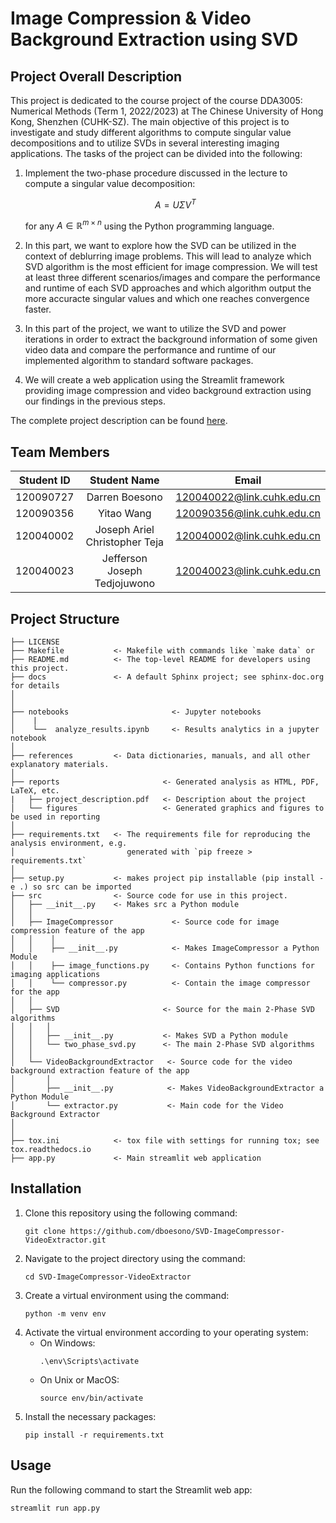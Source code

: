 Image Compression & Video Background Extraction using SVD
==============================


## Project Overall Description

This project is dedicated to the course project of the course DDA3005: Numerical Methods (Term 1, 2022/2023) at The Chinese University of Hong Kong, Shenzhen (CUHK-SZ). The main objective of this project is to investigate and study different algorithms to compute singular value decompositions and to utilize SVDs in several interesting imaging applications. The tasks of the project can be divided into the following:

1. Implement the two-phase procedure discussed in the lecture to compute a singular value decomposition:

   $$A = U \Sigma V^T$$
   
   for any $A \in \mathbb{R}^{m \times n}$ using the Python programming language.

2. In this part, we want to explore how the SVD can be utilized in the context of deblurring image problems. This will lead to analyze which SVD algorithm is the most efficient for image compression. We will test at least three different scenarios/images and compare the performance and runtime of each SVD approaches and which algorithm output the more accuracte singular values and which one reaches convergence faster.
3. In this part of the project, we want to utilize the SVD and power iterations in order to extract the background information of some given video data and compare the performance and runtime of our implemented algorithm to standard software packages.
4. We will create a web application using the Streamlit framework providing image compression and video background extraction using our findings in the previous steps.

The complete project description can be found [here](./reports/project_description.pdf).


## Team Members

| Student ID | Student Name   | Email                        
| :----------: | :--------------: | :------------------------------: | 
| 120090727  | Darren Boesono        | 120040022@link.cuhk.edu.cn     | 
| 120090356  | Yitao Wang        |    120090356@link.cuhk.edu.cn  | 
| 120040002  | Joseph Ariel Christopher Teja          | 120040002@link.cuhk.edu.cn     | 
| 120040023  | Jefferson Joseph Tedjojuwono            | 120040023@link.cuhk.edu.cn     | 


Project Structure
------------

    ├── LICENSE
    ├── Makefile           <- Makefile with commands like `make data` or 
    ├── README.md          <- The top-level README for developers using this project.
    ├── docs               <- A default Sphinx project; see sphinx-doc.org for details
    │
    │
    ├── notebooks                       <- Jupyter notebooks
    │    |                
    │    └──  analyze_results.ipynb     <- Results analytics in a jupyter notebook          
    │
    ├── references         <- Data dictionaries, manuals, and all other explanatory materials.
    │
    ├── reports                       <- Generated analysis as HTML, PDF, LaTeX, etc.
    |   ├── project_description.pdf   <- Description about the project
    │   └── figures                   <- Generated graphics and figures to be used in reporting
    │
    ├── requirements.txt   <- The requirements file for reproducing the analysis environment, e.g.
    │                         generated with `pip freeze > requirements.txt`
    │
    ├── setup.py           <- makes project pip installable (pip install -e .) so src can be imported
    ├── src                <- Source code for use in this project.
    │   ├── __init__.py    <- Makes src a Python module
    │   │
    │   ├── ImageCompressor             <- Source code for image compression feature of the app
    │   │    │
    │   │    ├── __init__.py            <- Makes ImageCompressor a Python Module
    │   │    ├── image_functions.py     <- Contains Python functions for imaging applications
    │   │    └── compressor.py          <- Contain the image compressor for the app
    │   │
    │   ├── SVD                       <- Source for the main 2-Phase SVD algorithms
    │   │   │
    │   │   ├── __init__.py           <- Makes SVD a Python module
    │   │   └── two_phase_svd.py      <- The main 2-Phase SVD algorithms
    │   │
    │   └── VideoBackgroundExtractor   <- Source code for the video background extraction feature of the app
    │       │                 
    │       ├── __init__.py            <- Makes VideoBackgroundExtractor a Python Module
    │       └── extractor.py           <- Main code for the Video Background Extractor
    │   
    │
    ├── tox.ini            <- tox file with settings for running tox; see tox.readthedocs.io
    ├── app.py             <- Main streamlit web application



## Installation
1. Clone this repository using the following command:
   ```
   git clone https://github.com/dboesono/SVD-ImageCompressor-VideoExtractor.git
   ```
2. Navigate to the project directory using the command:
   ```
   cd SVD-ImageCompressor-VideoExtractor
   ```
3. Create a virtual environment using the command:
   ```
   python -m venv env
   ```
4. Activate the virtual environment according to your operating system:
   - On Windows:
        ```
        .\env\Scripts\activate
        ``` 
    - On Unix or MacOS:
        ```
        source env/bin/activate
        ``` 
5. Install the necessary packages:
   ```
   pip install -r requirements.txt
   ```


## Usage
Run the following command to start the Streamlit web app:
```
streamlit run app.py
```